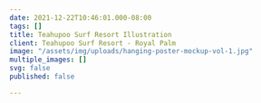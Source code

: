 ```yaml
---
date: 2021-12-22T10:46:01.000-08:00
tags: []
title: Teahupoo Surf Resort Illustration
client: Teahupoo Surf Resort - Royal Palm
image: "/assets/img/uploads/hanging-poster-mockup-vol-1.jpg"
multiple_images: []
svg: false
published: false

---
```

